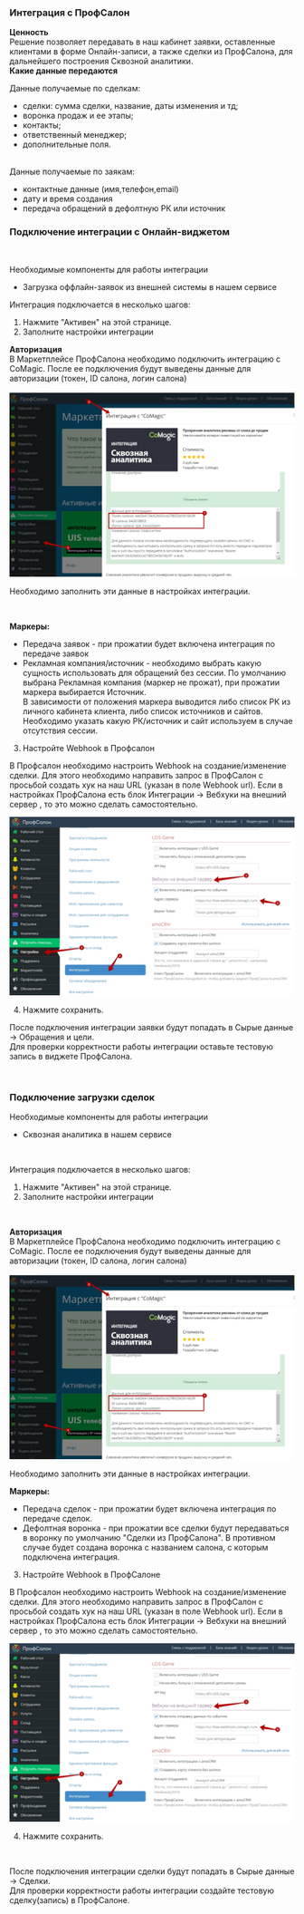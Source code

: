 ### Интеграция с ПрофСалон<br>
 **Ценность**  <br> 
Решение позволяет передавать в наш кабинет заявки, оставленные клиентами в форме Онлайн-записи, а также сделки из ПрофСалона, для дальнейшего построения Сквозной аналитики. <br>
**Какие данные передаются**  <br>

Данные получаемые по сделкам:  
- сделки: сумма сделки, название, даты изменения и тд; 
- воронка продаж и ее этапы;
- контакты;
- ответственный менеджер;
- дополнительные поля.  
<br>
Данные получаемые по заякам:  

- контактные данные (имя,телефон,email)  
- дату и время создания  
- передача обращений в дефолтную РК или источник <br>

### Подключение интеграции с Онлайн-виджетом <br> 
<br> 

Необходимые компоненты для работы интеграции <br> 
- Загрузка оффлайн-заявок из внешней системы в нашем сервисе <br> 

Интеграция подключается в несколько шагов:

1. Нажмите "Активен" на этой странице.
2. Заполните настройки интеграции  <br>

**Авторизация**<br>
В Маркетплейсе ПрофСалона необходимо подключить интеграцию с CoMagic. После ее подключения будут выведены данные для авторизации (токен, ID салона, логин салона)

![image](profsalon_cred.jpg)

Необходимо заполнить эти данные в настройках интеграции.

<br>

**Маркеры:** 
- Передача заявок - при прожатии будет включена интеграция по передаче заявок
- Рекламная компания/источник - необходимо выбрать какую сущность использовать для обращений без сессии. По умолчанию выбрана Рекламная компания (маркер не прожат), при прожатии маркера выбирается Источник.  
В зависимости от положения маркера выводится либо список РК из личного кабинета клиента, либо список источников и сайтов. Необходимо указать какую РК/источник и сайт используем в случае отсутствия сессии. <br>  

3.  Настройте Webhook в Профсалон

В Профсалон необходимо настроить Webhook на создание/изменение сделки. Для этого необходимо направить запрос  в ПрофСалон с просьбой создать хук на наш URL (указан в поле Webhook url).
Если в настройках ПрофСалона есть блок Интеграции → Вебхуки на внешний сервер , то это можно сделать самостоятельно.

![image](profsalon_hook.jpg) <br> 

4. Нажмите сохранить. <br> 

После подключения интеграции заявки будут попадать в  Сырые данные -> Обращения и цели.  
Для проверки корректности работы интеграции оставьте тестовую запись в виджете ПрофСалона.

<br>

  ### Подключение загрузки сделок  <br>
Необходимые компоненты для работы интеграции
- Сквозная аналитика в нашем сервисе
<br>

Интеграция подключается в несколько шагов:   
  
1. Нажмите "Активен" на этой странице.
2. Заполните настройки интеграции  
<br>

**Авторизация** <br> 
В Маркетплейсе ПрофСалона необходимо подключить интеграцию с CoMagic. После ее подключения будут выведены данные для авторизации (токен, ID салона, логин салона)

![image](profsalon_cred.jpg)

Необходимо заполнить эти данные в настройках интеграции. <br>

**Маркеры:** 
- Передача сделок - при прожатии будет включена интеграция по передаче сделок.
- Дефолтная воронка - при прожатии все сделки будут передаваться в воронку по умолчанию "Сделки из ПрофСалона". В противном случае будет создана воронка с названием салона, с которым подключена интеграция. <br> 

3. Настройте Webhook в ПрофСалоне  

В Профсалон необходимо настроить Webhook на создание/изменение сделки. Для этого необходимо направить запрос  в ПрофСалон с просьбой создать хук на наш URL (указан в поле Webhook url).
Если в настройках ПрофСалона есть блок Интеграции → Вебхуки на внешний сервер , то это можно сделать самостоятельно.

![image](profsalon_hook.jpg) <br> 

4. Нажмите сохранить.
<br>

После подключения интеграции сделки будут попадать в  Сырые данные -> Сделки.  
Для проверки корректности работы интеграции создайте тестовую сделку(запись) в ПрофСалоне.
